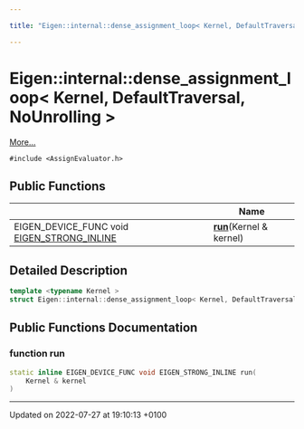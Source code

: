 ```yaml
---

title: "Eigen::internal::dense_assignment_loop< Kernel, DefaultTraversal, NoUnrolling >"

---
```


# Eigen::internal::dense_assignment_loop< Kernel, DefaultTraversal, NoUnrolling >



 [More...](#detailed-description)


`#include <AssignEvaluator.h>`

## Public Functions

|                | Name           |
| -------------- | -------------- |
| EIGEN_DEVICE_FUNC void <a href="http://example.org/files/macros_8h/#define-eigen-strong-inline">EIGEN_STRONG_INLINE</a> | **[run](http://example.org/classes/structeigen_1_1internal_1_1dense__assignment__loop_3_01kernel_00_01defaulttraversal_00_01nounrolling_01_4/#function-run)**(Kernel & kernel) |

## Detailed Description

```cpp
template <typename Kernel >
struct Eigen::internal::dense_assignment_loop< Kernel, DefaultTraversal, NoUnrolling >;
```

## Public Functions Documentation

### function run

```cpp
static inline EIGEN_DEVICE_FUNC void EIGEN_STRONG_INLINE run(
    Kernel & kernel
)
```


-------------------------------

Updated on 2022-07-27 at 19:10:13 +0100